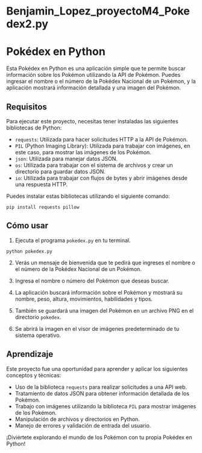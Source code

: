 # Benjamin_Lopez_proyectoM4_Pokedex2.py

# Pokédex en Python

Esta Pokédex en Python es una aplicación simple que te permite buscar información sobre los Pokémon utilizando la API de Pokémon. Puedes ingresar el nombre o el número de la Pokédex Nacional de un Pokémon, y la aplicación mostrará información detallada y una imagen del Pokémon.

## Requisitos

Para ejecutar este proyecto, necesitas tener instaladas las siguientes bibliotecas de Python:

- `requests`: Utilizada para hacer solicitudes HTTP a la API de Pokémon.
- `PIL` (Python Imaging Library): Utilizada para trabajar con imágenes, en este caso, para mostrar las imágenes de los Pokémon.
- `json`: Utilizada para manejar datos JSON.
- `os`: Utilizada para trabajar con el sistema de archivos y crear un directorio para guardar datos JSON.
- `io`: Utilizada para trabajar con flujos de bytes y abrir imágenes desde una respuesta HTTP.

Puedes instalar estas bibliotecas utilizando el siguiente comando:

```
pip install requests pillow
```

## Cómo usar

1. Ejecuta el programa `pokedex.py` en tu terminal.

```
python pokedex.py
```

2. Verás un mensaje de bienvenida que te pedirá que ingreses el nombre o el número de la Pokédex Nacional de un Pokémon.

3. Ingresa el nombre o número del Pokémon que deseas buscar.

4. La aplicación buscará información sobre el Pokémon y mostrará su nombre, peso, altura, movimientos, habilidades y tipos.

5. También se guardará una imagen del Pokémon en un archivo PNG en el directorio `pokedex`.

6. Se abrirá la imagen en el visor de imágenes predeterminado de tu sistema operativo.

## Aprendizaje

Este proyecto fue una oportunidad para aprender y aplicar los siguientes conceptos y técnicas:

- Uso de la biblioteca `requests` para realizar solicitudes a una API web.
- Tratamiento de datos JSON para obtener información detallada de los Pokémon.
- Trabajo con imágenes utilizando la biblioteca `PIL` para mostrar imágenes de los Pokémon.
- Manipulación de archivos y directorios en Python.
- Manejo de errores y validación de entrada del usuario.

¡Diviértete explorando el mundo de los Pokémon con tu propia Pokédex en Python!

